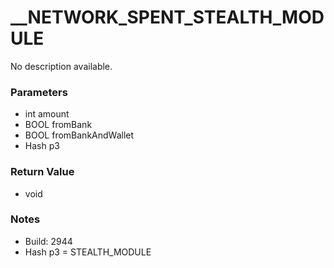# __NETWORK_SPENT_STEALTH_MODULE

No description available.

### Parameters
* int amount
* BOOL fromBank
* BOOL fromBankAndWallet
* Hash p3

### Return Value
* void

### Notes
* Build: 2944
* Hash p3 = STEALTH_MODULE

